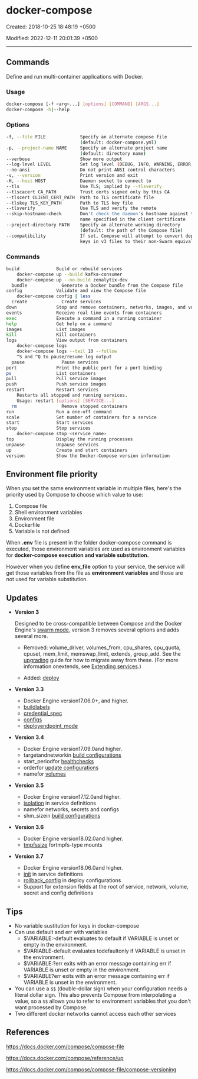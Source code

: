 # docker-compose

Created: 2018-10-25 18:48:19 +0500

Modified: 2022-12-11 20:01:39 +0500

---

## Commands

Define and run multi-container applications with Docker.

### Usage

```bash
docker-compose [-f <arg>...] [options] [COMMAND] [ARGS...]
docker-compose -h|--help
```

### Options

```bash
-f, --file FILE             Specify an alternate compose file
                            (default: docker-compose.yml)
-p, --project-name NAME     Specify an alternate project name
                            (default: directory name)
--verbose                   Show more output
--log-level LEVEL           Set log level (DEBUG, INFO, WARNING, ERROR, CRITICAL)
--no-ansi                   Do not print ANSI control characters
-v, --version               Print version and exit
-H, --host HOST             Daemon socket to connect to
--tls                       Use TLS; implied by --tlsverify
--tlscacert CA_PATH         Trust certs signed only by this CA
--tlscert CLIENT_CERT_PATH  Path to TLS certificate file
--tlskey TLS_KEY_PATH       Path to TLS key file
--tlsverify                 Use TLS and verify the remote
--skip-hostname-check       Don't check the daemon's hostname against the
                            name specified in the client certificate
--project-directory PATH    Specify an alternate working directory
                            (default: the path of the Compose file)
--compatibility             If set, Compose will attempt to convert deploy
                            keys in v3 files to their non-Swarm equivalent
```

### Commands

```bash
build              Build or rebuild services
    docker-compose up --build kafka-consumer
    docker-compose up --no-build zenalytix-dev
  bundle             Generate a Docker bundle from the Compose file
config             Validate and view the Compose file
    docker-compose config | less
  create             Create services
down               Stop and remove containers, networks, images, and volumes
events             Receive real time events from containers
exec               Execute a command in a running container
help               Get help on a command
images             List images
kill               Kill containers
logs               View output from containers
    docker-compose logs
    docker-compose logs --tail 10 --follow
    ^S and ^Q to pause/resume log output
  pause              Pause services
port               Print the public port for a port binding
ps                 List containers
pull               Pull service images
push               Push service images
restart            Restart services
    Restarts all stopped and running services.
    Usage: restart [options] [SERVICE...]
  rm                 Remove stopped containers
run                Run a one-off command
scale              Set number of containers for a service
start              Start services
stop               Stop services
    docker-compose stop <service_name>
top                Display the running processes
unpause            Unpause services
up                 Create and start containers
version            Show the Docker-Compose version information
```

## Environment file priority

When you set the same environment variable in multiple files, here's the priority used by Compose to choose which value to use:

1. Compose file
2. Shell environment variables
3. Environment file
4. Dockerfile
5. Variable is not defined

When **.env** file is present in the folder docker-compose command is executed, those environment variables are used as environment variables for **docker-compose execution and variable substitution.**

However when you define **env_file** option to your service, the service will get those variables from the file as **environment variables** and those are not used for variable substitution.

## Updates

- **Version 3**

  Designed to be cross-compatible between Compose and the Docker Engine's [swarm mode](https://docs.docker.com/engine/swarm/), version 3 removes several options and adds several more.

  - Removed: volume_driver, volumes_from, cpu_shares, cpu_quota, cpuset, mem_limit, memswap_limit, extends, group_add. See the [upgrading](https://docs.docker.com/compose/compose-file/compose-versioning/#upgrading) guide for how to migrate away from these. (For more information onextends, see [Extending services](https://docs.docker.com/compose/extends/#extending-services).)

  - Added: [deploy](https://docs.docker.com/compose/compose-file/#deploy)

- **Version 3.3**
  - Docker Engine version17.06.0+, and higher.
  - [buildlabels](https://docs.docker.com/compose/compose-file/#build)
  - [credential_spec](https://docs.docker.com/compose/compose-file/#credentialspec)
  - [configs](https://docs.docker.com/compose/compose-file/#configs)
  - [deployendpoint_mode](https://docs.docker.com/compose/compose-file/#endpointmode)

- **Version 3.4**
  - Docker Engine version17.09.0and higher.
  - targetandnetworkin [build configurations](https://docs.docker.com/compose/compose-file/#build)
  - start_periodfor [healthchecks](https://docs.docker.com/compose/compose-file/#healthcheck)
  - orderfor [update configurations](https://docs.docker.com/compose/compose-file/#update_config)
  - namefor [volumes](https://docs.docker.com/compose/compose-file/#volume-configuration-reference)

- **Version 3.5**
  - Docker Engine version17.12.0and higher.
  - [isolation](https://docs.docker.com/compose/compose-file/compose-versioning/#isolation) in service definitions
  - namefor networks, secrets and configs
  - shm_sizein [build configurations](https://docs.docker.com/compose/compose-file/compose-versioning/#build)

- **Version 3.6**
  - Docker Engine version18.02.0and higher.
  - [tmpfssize](https://docs.docker.com/compose/compose-file/compose-versioning/#long-syntax-3) fortmpfs-type mounts

- **Version 3.7**
  - Docker Engine version18.06.0and higher.
  - [init](https://docs.docker.com/compose/compose-file/compose-versioning/#init) in service definitions
  - [rollback_config](https://docs.docker.com/compose/compose-file/compose-versioning/#rollback_config) in deploy configurations
  - Support for extension fields at the root of service, network, volume, secret and config definitions

## Tips

- No variable sustitution for keys in docker-compose
- Can use default and err with variables
  - $VARIABLE:-default evaluates to default if VARIABLE is unset or empty in the environment.
  - $VARIABLE-default evaluates todefaultonly if VARIABLE is unset in the environment.
  - $VARIABLE:?err exits with an error message containing err if VARIABLE is unset or empty in the environment.
  - $VARIABLE?err exits with an error message containing err if VARIABLE is unset in the environment.
- You can use a `$$` (double-dollar sign) when your configuration needs a literal dollar sign. This also prevents Compose from interpolating a value, so a `$$` allows you to refer to environment variables that you don't want processed by Compose.
- Two different docker networks cannot access each other services

## References

<https://docs.docker.com/compose/compose-file>

<https://docs.docker.com/compose/reference/up>

<https://docs.docker.com/compose/compose-file/compose-versioning>
